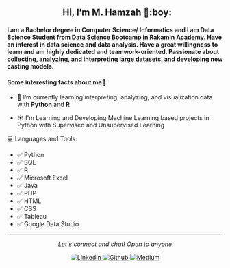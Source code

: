 <h2 align="center"> <img src="https://media.giphy.com/media/hvRJCLFzcasrR4ia7z/giphy.gif" width="5px" height="50px"> Hi, I’m M. Hamzah 🙂:boy:
 
#### I am a Bachelor degree in Computer Science/ Informatics and I am Data Science Student from [Data Science Bootcamp in Rakamin Academy](https://rakamin.com/). Have an interest in data science and data analysis. Have a great willingness to learn and am highly dedicated and teamwork-oriented. Passionate about collecting, analyzing, and interpreting large datasets, and developing new casting models.
 
 #### Some interesting facts about me:boy:

- 🌱 I’m currently learning interpreting, analyzing, and visualization data with **Python** and **R**
  
- ☀️ I'm Learning and Developing Machine Learning based projects in Python with Supervised and Unsupervised Learning
 

💻 Languages and Tools:
- ✅ Python
- ✅ SQL
- ✅ R
- ✅ Microsoft Excel
- ✅ Java
- ✅ PHP
- ✅ HTML
- ✅ CSS
- ✅ Tableau
- ✅ Google Data Studio

<hr>
<p align="center">
  <i>Let's connect and chat! Open to anyone</i>
<p align="center">
    <a href="[www.linkedin.com/in/muhammadhamzah8](https://www.linkedin.com/in/muhammadhamzah8/)" target="_blank">
    <img src="https://img.shields.io/badge/linkedin-%230077B5.svg?&style=for-the-badge&logo=linkedin&logoColor=white&color=071A2C" alt="LinkedIn"/>
    </a>
    <a href="https://github.com/muhammadhamzah8" target="_blank">    
    <img src="https://img.shields.io/badge/github-%230077B5.svg?&style=for-the-badge&logo=github&logoColor=white&color=071A2C" alt="Github"/>
    </a>
    <a href="https://muhammadhamzah8.medium.com/" target="_blank">
    <img src="https://img.shields.io/badge/medium-%231DA1F2.svg?&style=for-the-badge&logo=medium&logoColor=white&color=071A2C" alt="Medium"/>
    </a>

